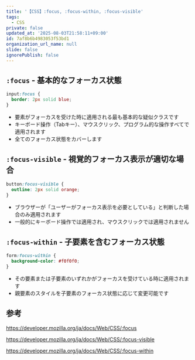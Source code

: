 ```yaml
---
title: '【CSS】:focus, :focus-within, :focus-visible'
tags:
  - CSS
private: false
updated_at: '2025-08-03T21:58:11+09:00'
id: 7af8b6b4983053f53bd1
organization_url_name: null
slide: false
ignorePublish: false
---
```

## `:focus` - 基本的なフォーカス状態

```css
input:focus {
  border: 2px solid blue;
}
```

- 要素がフォーカスを受けた時に適用される最も基本的な疑似クラスです
- キーボード操作（Tabキー）、マウスクリック、プログラム的な操作すべてで適用されます
- 全てのフォーカス状態をカバーします

## `:focus-visible` - 視覚的フォーカス表示が適切な場合

```css
button:focus-visible {
  outline: 2px solid orange;
}
```

- ブラウザーが「ユーザーがフォーカス表示を必要としている」と判断した場合のみ適用されます
- 一般的にキーボード操作では適用され、マウスクリックでは適用されません

## `:focus-within` - 子要素を含むフォーカス状態

```css
form:focus-within {
  background-color: #f0f0f0;
}
```

- その要素または子要素のいずれかがフォーカスを受けている時に適用されます
- 親要素のスタイルを子要素のフォーカス状態に応じて変更可能です

## 参考

https://developer.mozilla.org/ja/docs/Web/CSS/:focus

https://developer.mozilla.org/ja/docs/Web/CSS/:focus-visible

https://developer.mozilla.org/ja/docs/Web/CSS/:focus-within
